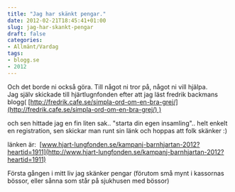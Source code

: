 ```yaml
---
title: "Jag har skänkt pengar."
date: 2012-02-21T18:45:41+01:00
slug: jag-har-skankt-pengar
draft: false
categories:
- Allmänt/Vardag
tags:
- blogg.se
- 2012
---
```

Och det borde ni också göra. Till något ni tror på, något ni vill hjälpa.  
Jag själv skickade till hjärtlugnfonden efter att jag läst fredrik backmans blogg( [http://fredrik.cafe.se/simpla-ord-om-en-bra-grej/](http://fredrik.cafe.se/simpla-ord-om-en-bra-grej/) )  
  
och sen hittade jag en fin liten sak.. "starta din egen insamling".. helt enkelt en registration, sen skickar man runt sin länk och hoppas att folk skänker :)  
  
   
  
länken är:  [www.hjart-lungfonden.se/kampanj-barnhjartan-2012?heartid=1911](http://www.hjart-lungfonden.se/kampanj-barnhjartan-2012?heartid=1911)  
  
  
  
Första gången i mitt liv jag skänker pengar (förutom små mynt i kassornas bössor, eller sånna som står på sjukhusen med bössor)